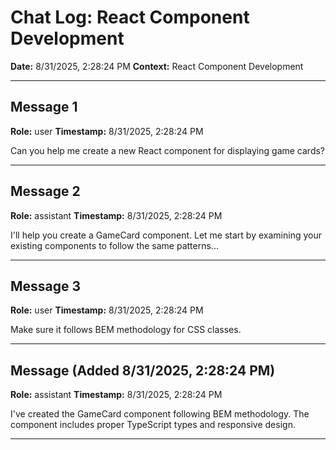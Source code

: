 # Chat Log: React Component Development

**Date:** 8/31/2025, 2:28:24 PM
**Context:** React Component Development

---

## Message 1
**Role:** user
**Timestamp:** 8/31/2025, 2:28:24 PM

Can you help me create a new React component for displaying game cards?

---

## Message 2
**Role:** assistant
**Timestamp:** 8/31/2025, 2:28:24 PM

I'll help you create a GameCard component. Let me start by examining your existing components to follow the same patterns...

---

## Message 3
**Role:** user
**Timestamp:** 8/31/2025, 2:28:24 PM

Make sure it follows BEM methodology for CSS classes.

---

## Message (Added 8/31/2025, 2:28:24 PM)
**Role:** assistant
**Timestamp:** 8/31/2025, 2:28:24 PM

I've created the GameCard component following BEM methodology. The component includes proper TypeScript types and responsive design.

---


